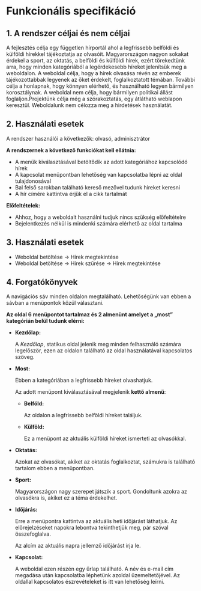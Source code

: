 # Funkcionális specifikáció

## 1. A rendszer céljai és nem céljai
A fejlesztés célja egy független hírportál ahol a legfrissebb belföldi és külföldi hírekkel tájékoztatja az olvasóit.
Magyarországon nagyon sokakat érdekel a sport, az oktatás, a belföldi és külföldi hírek, ezért törekedtünk arra, hogy minden kategóriából a legérdekesebb híreket jelenítsük meg a weboldalon. 
A weboldal célja, hogy a hírek olvasása révén az emberek tájékozottabbak legyenek az őket érdekelt, foglalkoztatott témában.
További célja a honlapnak, hogy könnyen elérhető, és használható legyen bármilyen korosztálynak. A weboldal nem célja, hogy bármilyen politikai állást foglaljon.Projektünk célja még a szórakoztatás, egy átlátható weblapon keresztül. Weboldalunk nem célozza meg a hirdetések használatát.

## 2. Használati esetek
A rendszer használói a következők: olvasó, adminisztrátor

**A rendszernek a következő funkciókat kell ellátnia:**

- A menük kiválasztásával betöltődik az adott kategóriához kapcsolódó hírek 
- A kapcsolat menüpontban lehetőség van kapcsolatba lépni az oldal tulajdonosával
- Bal felső sarokban található kereső mezővel tudunk híreket keresni 
- A hír címére kattintva érjük el a cikk tartalmát

**Előfeltételek:**

- Ahhoz, hogy a weboldalt használni tudjuk nincs szükség előfeltételre
- Bejelentkezés nélkül is mindenki számára elérhető az oldal tartalma

## 3. Használati esetek
- Weboldal betöltése -> Hírek megtekintése
- Weboldal betöltése -> Hírek szűrése -> Hírek megtekintése

## 4. Forgatókönyvek

A navigációs sáv minden oldalon megtalálható. Lehetőségünk van ebben a sávban a menüpontok közül választani.

**Az oldal 6 menüpontot tartalmaz és 2 almenünt amelyet a „most” kategórián belül tudunk elérni:**

- **Kezdőlap:**

    A *Kezdőlap*, statikus oldal jelenik meg minden felhasználó számára legelőször, ezen az oldalon található az oldal használatával kapcsolatos szöveg.
    
- **Most:**

    Ebben a kategóriában a legfrissebb híreket olvashatjuk.
    
    Az adott menüpont kiválasztásával megjelenik **kettő almenü**:
    
     - **Belföld:**
     
        Az oldalon a legfrissebb belföldi híreket találjuk.
        
     - **Külföld:**
     
        Ez a menüpont az aktuális külföldi híreket ismerteti az olvasókkal.
        
- **Oktatás:**

    Azokat az olvasókat, akiket az oktatás foglalkoztat, számukra is található tartalom ebben a menüpontban.
    
- **Sport:**

    Magyarországon nagy szerepet játszik a sport. Gondoltunk azokra az olvasókra is, akiket ez a téma érdekelhet. 
    
- **Időjárás:**

    Erre a menüpontra kattintva az aktuális heti időjárást láthatjuk. Az előrejelzéseket napokra lebontva tekinthetjük meg, pár szóval összefoglalva.
    
    Az alcím az aktuális napra jellemző időjárást írja le.
    
- **Kapcsolat:**

    A weboldal ezen részén egy űrlap található. A név és e-mail cím megadása után kapcsolatba léphetünk azoldal üzemeltetőjével. Az oldallal kapcsolatos              észrevételeket is itt van lehetőség leírni. 
      
